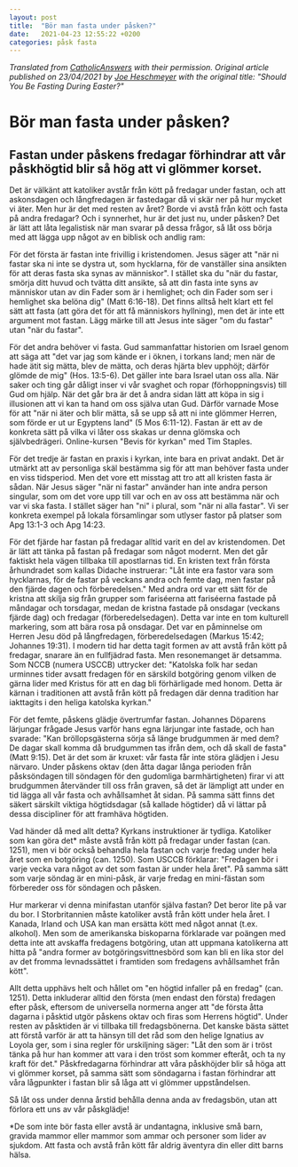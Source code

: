 ```yaml
---
layout: post
title:  "Bör man fasta under påsken?"
date:   2021-04-23 12:55:22 +0200
categories: påsk fasta
---
```

*Translated from [CatholicAnswers](https://www.catholic.com/magazine/online-edition/should-you-be-fasting-during-easter) with their permission. Original article published on 23/04/2021 by [Joe Heschmeyer](https://www.catholic.com/profile/joe-heschmeyer) with the original title: "Should You Be Fasting During Easter?"*

# Bör man fasta under påsken?
## Fastan under påskens fredagar förhindrar att vår påskhögtid blir så hög att vi glömmer korset.

Det är välkänt att katoliker avstår från kött på fredagar under fastan, och att askonsdagen och långfredagen är fastedagar då vi skär ner på hur mycket vi äter. Men hur är det med resten av året? Borde vi avstå från kött och fasta på andra fredagar? Och i synnerhet, hur är det just nu, under påsken? Det är lätt att låta legalistisk när man svarar på dessa frågor, så låt oss börja med att lägga upp något av en biblisk och andlig ram:

För det första är fastan inte frivillig i kristendomen. Jesus säger att "när ni fastar ska ni inte se dystra ut, som hycklarna, för de vanställer sina ansikten för att deras fasta ska synas av människor". I stället ska du "när du fastar, smörja ditt huvud och tvätta ditt ansikte, så att din fasta inte syns av människor utan av din Fader som är i hemlighet; och din Fader som ser i hemlighet ska belöna dig" (Matt 6:16-18). Det finns alltså helt klart ett fel sätt att fasta (att göra det för att få människors hyllning), men det är inte ett argument mot fastan. Lägg märke till att Jesus inte säger "om du fastar" utan "när du fastar".

För det andra behöver vi fasta. Gud sammanfattar historien om Israel genom att säga att "det var jag som kände er i öknen, i torkans land; men när de hade ätit sig mätta, blev de mätta, och deras hjärta blev upphöjt; därför glömde de mig" (Hos. 13:5-6). Det gäller inte bara Israel utan oss alla. När saker och ting går dåligt inser vi vår svaghet och ropar (förhoppningsvis) till Gud om hjälp. När det går bra är det å andra sidan lätt att köpa in sig i illusionen att vi kan ta hand om oss själva utan Gud. Därför varnade Mose för att "när ni äter och blir mätta, så se upp så att ni inte glömmer Herren, som förde er ut ur Egyptens land" (5 Mos 6:11-12). Fastan är ett av de konkreta sätt på vilka vi låter oss skakas ur denna glömska och självbedrägeri.
Online-kursen "Bevis för kyrkan" med Tim Staples.

För det tredje är fastan en praxis i kyrkan, inte bara en privat andakt. Det är utmärkt att av personliga skäl bestämma sig för att man behöver fasta under en viss tidsperiod. Men det vore ett misstag att tro att all kristen fasta är sådan. När Jesus säger "när ni fastar" använder han inte andra person singular, som om det vore upp till var och en av oss att bestämma när och var vi ska fasta. I stället säger han "ni" i plural, som "när ni alla fastar". Vi ser konkreta exempel på lokala församlingar som utlyser fastor på platser som Apg 13:1-3 och Apg 14:23.

För det fjärde har fastan på fredagar alltid varit en del av kristendomen. Det är lätt att tänka på fastan på fredagar som något modernt. Men det går faktiskt hela vägen tillbaka till apostlarnas tid. En kristen text från första århundradet som kallas Didache instruerar: "Låt inte era fastor vara som hycklarnas, för de fastar på veckans andra och femte dag, men fastar på den fjärde dagen och förberedelsen." Med andra ord var ett sätt för de kristna att skilja sig från grupper som fariséerna att fariséerna fastade på måndagar och torsdagar, medan de kristna fastade på onsdagar (veckans fjärde dag) och fredagar (förberedelsedagen). Detta var inte en tom kulturell markering, som att bära rosa på onsdagar. Det var en påminnelse om Herren Jesu död på långfredagen, förberedelsedagen (Markus 15:42; Johannes 19:31). I modern tid har detta tagit formen av att avstå från kött på fredagar, snarare än en fullfjädrad fasta. Men resonemanget är detsamma. Som NCCB (numera USCCB) uttrycker det: "Katolska folk har sedan urminnes tider avsatt fredagen för en särskild botgöring genom vilken de gärna lider med Kristus för att en dag bli förhärligade med honom. Detta är kärnan i traditionen att avstå från kött på fredagen där denna tradition har iakttagits i den heliga katolska kyrkan."

För det femte, påskens glädje övertrumfar fastan. Johannes Döparens lärjungar frågade Jesus varför hans egna lärjungar inte fastade, och han svarade: "Kan bröllopsgästerna sörja så länge brudgummen är med dem? De dagar skall komma då brudgummen tas ifrån dem, och då skall de fasta" (Matt 9:15). Det är det som är kruxet: vår fasta får inte störa glädjen i Jesu närvaro. Under påskens oktav (den åtta dagar långa perioden från påsksöndagen till söndagen för den gudomliga barmhärtigheten) firar vi att brudgummen återvänder till oss från graven, så det är lämpligt att under en tid lägga all vår fasta och avhållsamhet åt sidan. På samma sätt finns det säkert särskilt viktiga högtidsdagar (så kallade högtider) då vi lättar på dessa discipliner för att framhäva högtiden.


Vad händer då med allt detta? Kyrkans instruktioner är tydliga. Katoliker som kan göra det* måste avstå från kött på fredagar under fastan (can. 1251), men vi bör också behandla hela fastan och varje fredag under hela året som en botgöring (can. 1250). Som USCCB förklarar: "Fredagen bör i varje vecka vara något av det som fastan är under hela året". På samma sätt som varje söndag är en mini-påsk, är varje fredag en mini-fästan som förbereder oss för söndagen och påsken.

Hur markerar vi denna minifastan utanför själva fastan? Det beror lite på var du bor. I Storbritannien måste katoliker avstå från kött under hela året. I Kanada, Irland och USA kan man ersätta kött med något annat (t.ex. alkohol). Men som de amerikanska biskoparna förklarade var poängen med detta inte att avskaffa fredagens botgöring, utan att uppmana katolikerna att hitta på "andra former av botgöringsvittnesbörd som kan bli en lika stor del av det fromma levnadssättet i framtiden som fredagens avhållsamhet från kött".

Allt detta upphävs helt och hållet om "en högtid infaller på en fredag" (can. 1251). Detta inkluderar alltid den första (men endast den första) fredagen efter påsk, eftersom de universella normerna anger att "de första åtta dagarna i påsktid utgör påskens oktav och firas som Herrens högtid". Under resten av påsktiden är vi tillbaka till fredagsbönerna. Det kanske bästa sättet att förstå varför är att ta hänsyn till det råd som den helige Ignatius av Loyola ger, som i sina regler för urskiljning säger: "Låt den som är i tröst tänka på hur han kommer att vara i den tröst som kommer efteråt, och ta ny kraft för det." Påskfredagarna förhindrar att våra påskhöjder blir så höga att vi glömmer korset, på samma sätt som söndagarna i fastan förhindrar att våra lågpunkter i fastan blir så låga att vi glömmer uppståndelsen.

Så låt oss under denna årstid behålla denna anda av fredagsbön, utan att förlora ett uns av vår påskglädje!

*De som inte bör fasta eller avstå är undantagna, inklusive små barn, gravida mammor eller mammor som ammar och personer som lider av sjukdom. Att fasta och avstå från kött får aldrig äventyra din eller ditt barns hälsa.
